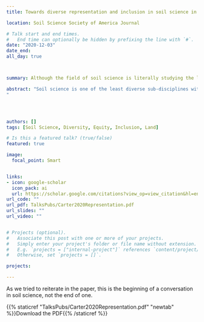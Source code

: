 ```yaml
---
title: Towards diverse representation and inclusion in soil science in the United States

location: Soil Science Society of America Journal

# Talk start and end times.
#   End time can optionally be hidden by prefixing the line with `#`.
date: "2020-12-03"
date_end: 
all_day: true



summary: Although the field of soil science is literally studying the land we manage and live on, very rarely so we ask how this land came to managed by the people in power. 

abstract: "Soil science is one of the least diverse sub-disciplines within the agricultural, earth,and natural sciences. Representation within soil science does not currently reflect demographic trends in the United States. We synthesize available data on the representation of historically marginalized groups in soil science in the United States and identify historical mechanisms contributing to these trends. We review education and employment information within academia and the federal government, land-grant university participation, and available Soil Science Society of America (SSSA) membership data to gain insight into the current state of representation within soil sciences and implications for the future of this discipline. Across all domains of diversity,historically marginalized groups are under-represented in soil science. We provide recommendations toward recognizing diversity within the field and improving and encouraging diversity within the SSSA, and suggested responses for both individuals and institutions toward improving diversity, equity, and inclusion
"




authors: []
tags: [Soil Science, Diversity, Equity, Inclusion, Land]

# Is this a featured talk? (true/false)
featured: true

image: 
  focal_point: Smart


links:
- icon: google-scholar 
  icon_pack: ai
  url: https://scholar.google.com/citations?view_op=view_citation&hl=en&user=miYEsFoAAAAJ&cstart=20&pagesize=80&citation_for_view=miYEsFoAAAAJ:4TOpqqG69KYC
url_code: ""
url_pdf: TalksPubs/Carter2020Representation.pdf
url_slides: ""
url_video: ""


# Projects (optional).
#   Associate this post with one or more of your projects.
#   Simply enter your project's folder or file name without extension.
#   E.g. `projects = ["internal-project"]` references `content/project/deep-learning/index.md`.
#   Otherwise, set `projects = []`.

projects:

---
```


As we tried to reiterate in the paper, this is the beginning of a conversation in soil science, not the end of one. 

{{% staticref "TalksPubs/Carter2020Representation.pdf" "newtab" %}}Download the PDF{{% /staticref %}}
